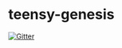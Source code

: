 # teensy-genesis

[![Gitter](https://badges.gitter.im/teensy-genesis/Lobby.svg)](https://gitter.im/teensy-genesis/Lobby?utm_source=badge&utm_medium=badge&utm_campaign=pr-badge&utm_content=badge)
